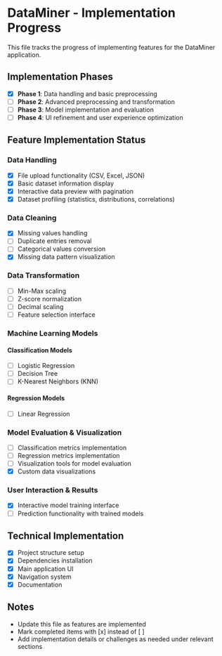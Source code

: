 # DataMiner - Implementation Progress

This file tracks the progress of implementing features for the DataMiner application.

## Implementation Phases
- [x] **Phase 1**: Data handling and basic preprocessing
- [ ] **Phase 2**: Advanced preprocessing and transformation
- [ ] **Phase 3**: Model implementation and evaluation
- [ ] **Phase 4**: UI refinement and user experience optimization

## Feature Implementation Status

### Data Handling
- [x] File upload functionality (CSV, Excel, JSON)
- [x] Basic dataset information display
- [x] Interactive data preview with pagination
- [x] Dataset profiling (statistics, distributions, correlations)

### Data Cleaning
- [x] Missing values handling
- [ ] Duplicate entries removal
- [ ] Categorical values conversion
- [x] Missing data pattern visualization

### Data Transformation
- [ ] Min-Max scaling
- [ ] Z-score normalization
- [ ] Decimal scaling
- [ ] Feature selection interface

### Machine Learning Models
#### Classification Models
- [ ] Logistic Regression
- [ ] Decision Tree
- [ ] K-Nearest Neighbors (KNN)

#### Regression Models
- [ ] Linear Regression

### Model Evaluation & Visualization
- [ ] Classification metrics implementation
- [ ] Regression metrics implementation
- [ ] Visualization tools for model evaluation
- [x] Custom data visualizations

### User Interaction & Results
- [x] Interactive model training interface
- [ ] Prediction functionality with trained models

## Technical Implementation
- [x] Project structure setup
- [x] Dependencies installation
- [x] Main application UI
- [x] Navigation system
- [x] Documentation

## Notes
- Update this file as features are implemented
- Mark completed items with [x] instead of [ ]
- Add implementation details or challenges as needed under relevant sections 